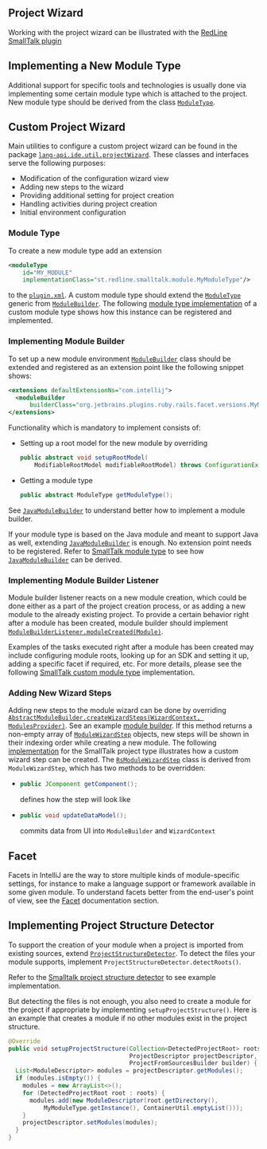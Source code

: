 [//]: # (title: Project Wizard - Adding Support for Creating New Project Types)

<!-- Copyright 2000-2022 JetBrains s.r.o. and other contributors. Use of this source code is governed by the Apache 2.0 license that can be found in the LICENSE file. -->

## Project Wizard

Working with the project wizard can be illustrated with the [RedLine SmallTalk plugin](https://github.com/bulenkov/RedlineSmalltalk)

## Implementing a New Module Type

Additional support for specific tools and technologies is usually done via implementing some certain module type which is attached to the project.
New module type should be derived from the class [`ModuleType`](upsource:///platform/lang-core/src/com/intellij/openapi/module/ModuleType.java).

## Custom Project Wizard

Main utilities to configure a custom project wizard can be found in the package [`lang-api.ide.util.projectWizard`](upsource:///platform/lang-api/src/com/intellij/ide/util/projectWizard).
These classes and interfaces serve the following purposes:

* Modification of the configuration wizard view
* Adding new steps to the wizard
* Providing additional setting for project creation
* Handling activities during project creation
* Initial environment configuration

### Module Type

To create a new module type add an extension

```xml
<moduleType
    id="MY_MODULE"
    implementationClass="st.redline.smalltalk.module.MyModuleType"/>
```

to the [`plugin.xml`](https://github.com/bulenkov/RedlineSmalltalk/blob/master/resources/META-INF/plugin.xml).
A custom module type should extend the [`ModuleType`](upsource:///platform/lang-core/src/com/intellij/openapi/module/ModuleType.java) generic from [`ModuleBuilder`](upsource:///platform/lang-core/src/com/intellij/ide/util/projectWizard/ModuleBuilder.java).
The following [module type implementation](https://github.com/bulenkov/RedlineSmalltalk/blob/master/src/st/redline/smalltalk/module/RsModuleType.java) of a custom module type shows how this instance can be registered and implemented.

### Implementing Module Builder

To set up a new module environment [`ModuleBuilder`](upsource:///platform/lang-core/src/com/intellij/ide/util/projectWizard/ModuleBuilder.java) class should be extended and registered as an extension point like the following snippet shows:

```xml
<extensions defaultExtensionNs="com.intellij">
  <moduleBuilder
      builderClass="org.jetbrains.plugins.ruby.rails.facet.versions.MyModuleBuilder"/>
</extensions>
```

Functionality which is mandatory to implement consists of:

* Setting up a root model for the new module by overriding
  ```java
  public abstract void setupRootModel(
      ModifiableRootModel modifiableRootModel) throws ConfigurationException;
  ```
* Getting a module type
  ```java
  public abstract ModuleType getModuleType();
  ```

See [`JavaModuleBuilder`](upsource:///java/openapi/src/com/intellij/ide/util/projectWizard/JavaModuleBuilder.java) to understand better how to implement a module builder.

If your module type is based on the Java module and meant to support Java as well, extending [`JavaModuleBuilder`](upsource:///java/openapi/src/com/intellij/ide/util/projectWizard/JavaModuleBuilder.java) is enough.
No extension point needs to be registered.
Refer to [SmallTalk module type](https://github.com/bulenkov/RedlineSmalltalk/blob/master/src/st/redline/smalltalk/module/RsModuleType.java) to see how [`JavaModuleBuilder`](upsource:///java/openapi/src/com/intellij/ide/util/projectWizard/JavaModuleBuilder.java) can be derived.

### Implementing Module Builder Listener

Module builder listener reacts on a new module creation, which could be done either as a part of the project creation process, or as adding a new module to the already existing project.
To provide a certain behavior right after a module has been created, module builder should implement [`ModuleBuilderListener.moduleCreated(Module)`](upsource:///platform/lang-core/src/com/intellij/ide/util/projectWizard/ModuleBuilderListener.java).

Examples of the tasks executed right after a module has been created may include configuring module roots, looking up for an SDK and setting it up, adding a specific facet if required, etc.
For more details, please see the following [SmallTalk custom module type](https://github.com/bulenkov/RedlineSmalltalk/blob/master/src/st/redline/smalltalk/module/RsModuleType.java) implementation.

### Adding New Wizard Steps

Adding new steps to the module wizard can be done by overriding [`AbstractModuleBuilder.createWizardSteps(WizardContext, ModulesProvider)`](upsource:///platform/lang-core/src/com/intellij/ide/util/projectWizard/AbstractModuleBuilder.java).
See an example [module builder](https://github.com/bulenkov/RedlineSmalltalk/blob/master/src/st/redline/smalltalk/module/RsModuleBuilder.java).
If this method returns a non-empty array of [`ModuleWizardStep`](upsource:///platform/lang-core/src/com/intellij/ide/util/projectWizard/ModuleWizardStep.java) objects, new steps will be shown in their indexing order while creating a new module.
The following [implementation](https://github.com/bulenkov/RedlineSmalltalk/blob/master/src/st/redline/smalltalk/module/RsModuleWizardStep.java) for the SmallTalk project type illustrates how a custom wizard step can be created.
The [`RsModuleWizardStep`](https://github.com/bulenkov/RedlineSmalltalk/blob/master/src/st/redline/smalltalk/module/RsModuleWizardStep.java) class is derived from `ModuleWizardStep`, which has two methods to be overridden:

* ```java
  public JComponent getComponent();
  ```
  defines how the step will look like
* ```java
  public void updateDataModel();
  ```
  commits data from UI into `ModuleBuilder` and `WizardContext`

## Facet

Facets in IntelliJ are the way to store multiple kinds of module-specific settings, for instance to make a language support or framework available in some given module.
To understand facets better from the end-user's point of view, see the [Facet](facet.md) documentation section.

## Implementing Project Structure Detector

To support the creation of your module when a project is imported from existing sources, extend [`ProjectStructureDetector`](upsource:///java/idea-ui/src/com/intellij/ide/util/projectWizard/importSources/ProjectStructureDetector.java).
To detect the files your module supports, implement `ProjectStructureDetector.detectRoots()`.

Refer to the [Smalltalk project structure detector](https://github.com/bulenkov/RedlineSmalltalk/blob/master/src/st/redline/smalltalk/module/RsProjectStructureDetector.java) to see example implementation.

But detecting the files is not enough, you also need to create a module for the project if appropriate by implementing `setupProjectStructure()`.
Here is an example that creates a module if no other modules exist in the project structure.

```java
@Override
public void setupProjectStructure(Collection<DetectedProjectRoot> roots,
                                  ProjectDescriptor projectDescriptor,
                                  ProjectFromSourcesBuilder builder) {
  List<ModuleDescriptor> modules = projectDescriptor.getModules();
  if (modules.isEmpty()) {
    modules = new ArrayList<>();
    for (DetectedProjectRoot root : roots) {
      modules.add(new ModuleDescriptor(root.getDirectory(),
          MyModuleType.getInstance(), ContainerUtil.emptyList()));
    }
    projectDescriptor.setModules(modules);
  }
}
```
